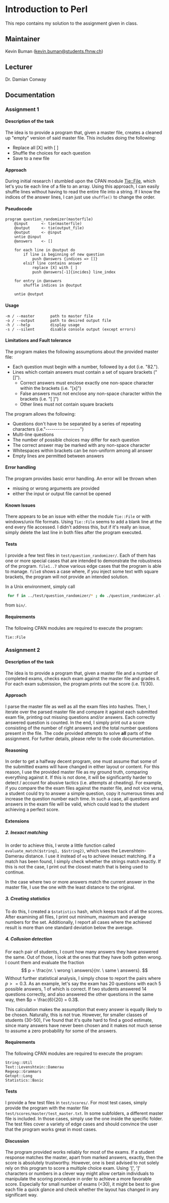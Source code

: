 # Introduction to Perl

This repo contains my solution to the assignment given in class.

## Maintainer

Kevin Buman (kevin.buman@students.fhnw.ch)

## Lecturer

Dr. Damian Conway

## Documentation

### Assignment 1

#### Description of the task

The idea is to provide a program that, given a master file, creates a cleaned up "empty" version of said master file. This includes doing the following:

* Replace all [X] with [ ] 
* Shuffle the choices for each question
* Save to a new file

#### Approach

During initial research I stumbled upon the CPAN module [Tie::File](https://metacpan.org/pod/Tie::File), which let's you tie each line of a file to an array. Using this approach, I can easily shuffle lines without having to read the entire file into a string. If I know the indices of the answer lines, I can just use `shuffle()` to change the order.

#### Pseudocode

```
program question_randomizer(masterfile)
	@input 		<- tie(masterfile)
	@output 	<- tie(output_file)
	@output 	<- @input
	untie @input
	@answers 	<- []
	
	for each line in @output do
		if line is beginning of new question
			push @answers {indices => []}
		elsif line contains answer
			replace [X] with [ ]
			push @answers[-1]{incides} line_index
		
	for entry in @answers
		shuffle indices in @output
	
	untie @output
```

#### Usage

```
-m / --master		path to master file
-o / --output		path to desired output file
-h / --help			display usage
-s / --silent		disable console output (except errors)
```

#### Limitations and Fault tolerance

The program makes the following assumptions about the provided master file:

* Each question must begin with a number, followed by a dot (i.e. "82.").
* Lines which contain answers must contain a set of square brackets ("[]"). 
  * Correct answers must enclose exactly one non-space character within the brackets (i.e. "[x]")
  * False answers must not enclose any non-space character within the brackets (i.e. "[ ]")
  * Other lines must not contain square brackets

The program allows the following:

* Questions don't have to be separated by a series of repeating characters (i.e."-----------------")
* Multi-line questions
* The number of possible choices may differ for each question
* The correct answer may be marked with any non-space character
* Whitespaces within brackets can be non-uniform among all answer
* Empty lines are permitted between answers

#### Error handling

The program provides basic error handling. An error will be thrown when

* missing or wrong arguments are provided
* either the input or output file cannot be opened

#### Known Issues

There appears to be an issue with either the module `Tie::File` or with windows/unix file formats. Using `Tie::File` seems to add a blank line at the end every file accessed. I didn't address this, but if it's really an issue, simply delete the last line in both files after the program executed.

#### Tests

I provide a few test files in `test/question_randomizer/`. Each of them has one or more special cases that are intended to demonstrate the robustness of the program. `file1..7` show various edge cases that the program is able to manage. `file8` shows a case where, if you inject some text with square brackets, the program will not provide an intended solution.

In a Unix environment, simply call

```bash
 for f in ../test/question_randomizer/* ; do ./question_randomizer.pl -m $f -o "${f%.*}-processed.txt" -s; done
```

from `bin/`.

#### Requirements

The following CPAN modules are required to execute the program:

```
Tie::File
```

### Assignment 2 

#### Description of the task

The idea is to provide a program that, given a master file and a number of completed exams, checks each exam against the master file and grades it. For each exam submission, the program prints out the score (i.e. 11/30).	

#### Approach

I parse the master file as well as all the exam files into hashes. Then, I iterate over the parsed master file and compare it against each submitted exam file, printing out missing questions and/or answers. Each correctly answered question is counted. In the end, I simply print out a score consisting of the number of right answers and the total number questions present in the file. The code provided attempts to solve **all** parts of the assignment. For further details, please refer to the code documentation.

#### Reasoning

In order to get a halfway decent program, one must assume that some of the submitted exams will have changed in either layout or content. For this reason, I use the provided master file as my ground truth, comparing everything against it. If this is not done, it will be significantly harder to detect / account for abusive tactics (i.e. attempts at cheating). For example, if you compare the the exam files against the master file, and not vice versa, a student could try to answer a simple question, copy it numerous times and increase the question number each time. In such a case, all questions and answers in the exam file will be valid, which could lead to the student achieving a perfect score.

#### Extensions

##### 2. Inexact matching

In order to achieve this, I wrote a little function called `evaluate_match($string1, $$string2)`, which uses the Levenshtein-Damerau distance. I use it instead of `eq`  to achieve inexact matching. If a match has been found, I simply check whether the strings match exactly. If this is not the case, I print out the closest match that is being used to continue.

In the case where two or more answers match the current answer in the master file, I use the one with the least distance to the original.

##### 3. Creating statistics

To do this, I created a `$statistics` hash, which keeps track of all the scores. After examining all files, I print out minimum, maximum and average numbers for the set. Additionally, I report all cases where the achieved result is more than one standard deviation below the average.

##### 4. Collusion detection

For each pair of students, I count how many answers they have answered the same. Out of those, I look at the ones that they have both gotten wrong. I count them and evaluate the fraction
$$
p = \frac{nr. \ wrong \ answers}{nr. \ same \ answers}.
$$
Without further statistical analysis, I simply chose to report the pairs where $p >= 0.3$. As an example, let's say the exam has 20 questions with each 5 possible answers, 1 of which is correct. If two students answered 14 questions correctly,  and also answered the other questions in the same way, then $p = \frac{6}{20} = 0.3$. 

This calculation makes the assumption that every answer  is equally likely to be chosen. Naturally, this is not true. However, for smaller classes of students (30-50), I've found that it's quite hard to find a good estimate, since many answers have never been chosen and it makes not much sense to assume a zero probability for some of the answers.

#### Requirements

The following CPAN modules are required to execute the program:

```
String::Util
Text::Levenshtein::Damerau
Regexp::Grammars
Getopt::Long
Statistics::Basic
```

#### Tests

I provide a few test files in `test/scores/`. For most test cases, simply provide the program with the master file `test/scores/master/test_master.txt`. In some subfolders,  a different master file is included. In those cases, simply use the one inside the specific folder. The test files cover a variety of edge cases and should convince the user that the program works great in most cases.

#### Discussion

The program provided works reliably for most of the exams. If a student response matches the master, apart from marked answers, exactly, then the score is absolutely trustworthy. However, one is best advised to not solely rely on this program to score a multiple choice exam. Using '[', ']' characters or numbers in a clever way might allow certain individuals to manipulate the scoring procedure in order to achieve a more favorable score. Especially for small number of exams (<30), it might be best to give each file a quick glance and check whether the layout has changed in any significant way.

